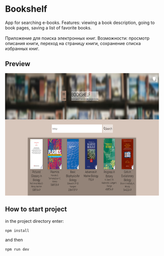 # Bookshelf

App for searching e-books. Features: viewing a book description, going to book pages, saving a list of favorite books.  
<br />
Приложение для поиска электронных книг. Возможности: просмотр описания книги, переход на страницу книги, сохранение списка избранных книг.

## Preview

<img src="./src/assets/images/preview.PNG" alt="preview" width="1400" height="400">

## How to start project

in the project directory enter:

```js
npm install
```

and then

```js
npm run dev
```
